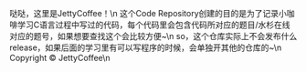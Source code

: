哒哒，这里是JettyCoffee！\n
这个Code Repository创建的目的是为了记录小咖啡学习C语言过程中写过的代码，每个代码里会包含代码所对应的题目/水杉在线对应的题号，如果想要查找这个会比较方便~\n
so，这个仓库实际上不会发布什么release，如果后面的学习里有可以写程序的时候，会单独开其他的仓库的~\n
Copyright © JettyCoffee\n
